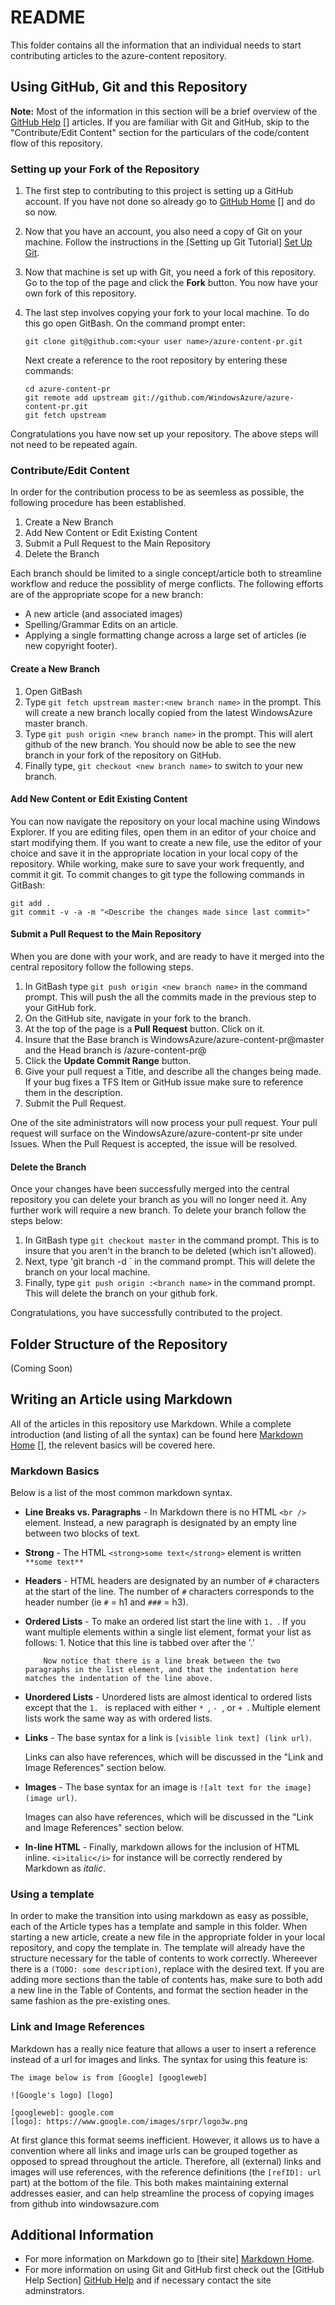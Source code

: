 ﻿# README

This folder contains all the information that an individual needs to start contributing articles to the azure-content repository.

## Using GitHub, Git and this Repository

**Note:** Most of the information in this section will be a brief overview of the [GitHub Help] [] articles.  If you are familiar with Git and GitHub, skip to the "Contribute/Edit Content" section for the particulars of the code/content flow of this repository.

### Setting up your Fork of the Repository

1.	The first step to contributing to this project is setting up a GitHub account.  If you have not done so already go to [GitHub Home] [] and do so now.
2.	Now that you have an account, you also need a copy of Git on your machine.  Follow the instructions in the [Setting up Git Tutorial] [Set Up Git].
3.	Now that machine is set up with Git, you need a fork of this repository.  Go to the top of the page and click the **Fork** button.  You now have your own fork of this repository.
4.	The last step involves copying your fork to your local machine.  To do this go open GitBash.  On the command prompt enter:

		git clone git@github.com:<your user name>/azure-content-pr.git

	Next create a reference to the root repository by entering these commands:

		cd azure-content-pr
		git remote add upstream git://github.com/WindowsAzure/azure-content-pr.git
		git fetch upstream

Congratulations you have now set up your repository.  The above steps will not need to be repeated again.

### Contribute/Edit Content

In order for the contribution process to be as seemless as possible, the following procedure has been established.

1. Create a New Branch
2. Add New Content or Edit Existing Content
3. Submit a Pull Request to the Main Repository
4. Delete the Branch

Each branch should be limited to a single concept/article both to streamline workflow and reduce the possiblity of merge conflicts.  The following efforts are of the appropriate scope for a new branch:

* A new article (and associated images)
* Spelling/Grammar Edits on an article.
* Applying a single formatting change across a large set of articles (ie new copyright footer).

#### Create a New Branch

1.	Open GitBash
2.	Type `git fetch upstream master:<new branch name>` in the prompt.  This will create a new branch locally copied from the latest WindowsAzure master branch.
3.	Type `git push origin <new branch name>` in the prompt.  This will alert github of the new branch.  You should now be able to see the new branch in your fork of the repository on GitHub.
4.	Finally type, `git checkout <new branch name>` to switch to your new branch.

#### Add New Content or Edit Existing Content

You can now navigate the repository on your local machine using Windows Explorer.  If you are editing files, open them in an editor of your choice and start modifying them.  If you want to create a new file, use the editor of your choice and save it in the appropriate location in your local copy of the repository.  While working, make sure to save your work frequently, and commit it git.  To commit changes to git type the following commands in GitBash:

	git add .
	git commit -v -a -m "<Describe the changes made since last commit>"

#### Submit a Pull Request to the Main Repository

When you are done with your work, and are ready to have it merged into the central repository follow the following steps.

1.	In GitBash type `git push origin <new branch name>` in the command prompt.  This will push the all the commits made in the previous step to your GitHub fork.
2.	On the GitHub site, navigate in your fork to the branch.
3.	At the top of the page is a **Pull Request** button.  Click on it.
4.	Insure that the Base branch is WindowsAzure/azure-content-pr@master and the Head branch is <your username>/azure-content-pr@<branch name>
5.	Click the **Update Commit Range** button.
6.	Give your pull request a Title, and describe all the changes being made.  If your bug fixes a TFS Item or GitHub issue make sure to reference them in the description.
7.	Submit the Pull Request.

One of the site administrators will now process your pull request.  Your pull request will surface on the WindowsAzure/azure-content-pr site under Issues.  When the Pull Request is accepted, the issue will be resolved.

#### Delete the Branch

Once your changes have been successfully merged into the central repository you can delete your branch as you will no longer need it.  Any further work will require a new branch.  To delete your branch follow the steps below:

1.	In GitBash type `git checkout master` in the command prompt.  This is to insure that you aren't in the branch to be deleted (which isn't allowed).
2.	Next, type 'git branch -d <branch name>` in the command prompt.  This will delete the branch on your local machine.
3.	Finally, type `git push origin :<branch name>` in the command prompt.  This will delete the branch on your github fork.

Congratulations, you have successfully contributed to the project.

## Folder Structure of the Repository

(Coming Soon)

## Writing an Article using Markdown

All of the articles in this repository use Markdown.  While a complete introduction (and listing of all the syntax) can be found here [Markdown Home] [], the relevent basics will be covered here.

### Markdown Basics

Below is a list of the most common markdown syntax.

* 	**Line Breaks vs. Paragraphs** - In Markdown there is no HTML `<br />` element.  Instead, a new paragraph is designated by an empty line between two blocks of text.
* 	**Strong** - The HTML `<strong>some text</strong>` element is written `**some text**`
* 	**Headers** - HTML headers are designated by an number of `#` characters at the start of the line.  The number of `#` characters corresponds to the header number (ie `#` = h1 and `###` = h3).
* 	**Ordered Lists** - To make an ordered list start the line with `1. `.  If you want multiple elements within a single list element, format your list as follows:
		1.	Notice that this line is tabbed over after the '.'
		
			Now notice that there is a line break between the two paragraphs in the list element, and that the indentation here matches the indentation of the line above.

*	**Unordered Lists** - Unordered lists are almost identical to ordered lists except that the `1. ` is replaced with either `* `, `- `, or `+ `.  Multiple element lists work the same way as with ordered lists.
*	**Links** - The base syntax for a link is `[visible link text] (link url)`.

	Links can also have references, which will be discussed in the "Link and Image References" section below.

*	**Images** - The base syntax for an image is `![alt text for the image] (image url)`.

	Images can also have references, which will be discussed in the "Link and Image References" section below.

*	**In-line HTML** - Finally, markdown allows for the inclusion of HTML inline.  `<i>italic</i>` for instance will be correctly rendered by Markdown as <i>italic</i>.

### Using a template

In order to make the transition into using markdown as easy as possible, each of the Article types has a template and sample in this folder.  When starting a new article, create a new file in the appropriate folder in your local repository, and copy the template in.  The template will already have the structure necessary for the table of contents to work correctly.  Whereever there is a `(TODO: some description)`, replace with the desired text.  If you are adding more sections than the table of contents has, make sure to both add a new line in the Table of Contents, and format the section header in the same fashion as the pre-existing ones.

### Link and Image References

Markdown has a really nice feature that allows a user to insert a reference instead of a url for images and links.  The syntax for using this feature is:

	The image below is from [Google] [googleweb]
	
	![Google's logo] [logo]
	
	[googleweb]: google.com
	[logo]: https://www.google.com/images/srpr/logo3w.png

At first glance this format seems inefficient.  However, it allows us to have a convention where all links and image urls can be grouped together as opposed to spread throughout the article.  Therefore, all (external) links and images will use references, with the reference definitions (the `[refID]: url` part) at the bottom of the file.  This both makes maintaining external addresses easier, and can help streamline the process of copying images from github into windowsazure.com

## Additional Information

* For more information on Markdown go to [their site] [Markdown Home].
* For more information on using Git and GitHub first check out the [GitHub Help Section] [GitHub Help] and if necessary contact the site adminstrators.

[GitHub Home]: github.com
[GitHub Help]: http://help.github.com/
[Set Up Git]: http://help.github.com/win-set-up-git/
[Markdown Home]: http://daringfireball.net/projects/markdown/